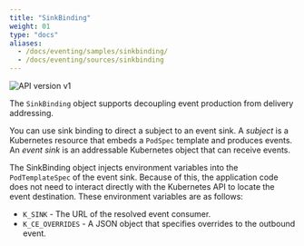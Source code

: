 ```yaml
---
title: "SinkBinding"
weight: 01
type: "docs"
aliases:
  - /docs/eventing/samples/sinkbinding/
  - /docs/eventing/sources/sinkbinding
---
```


![API version v1](https://img.shields.io/badge/API_Version-v1-red?style=flat-square)

The `SinkBinding` object supports decoupling event production from
delivery addressing.

You can use sink binding to direct a subject to an event sink.
A _subject_ is a Kubernetes resource that embeds a `PodSpec` template and produces events.
An _event sink_ is an addressable Kubernetes object that can receive events.

The SinkBinding object injects environment variables into the `PodTemplateSpec` of the
event sink. Because of this, the application code does not need to interact
directly with the Kubernetes API to locate the event destination.
These environment variables are as follows:

- `K_SINK` - The URL of the resolved event consumer. <!--could this say sink? -->
- `K_CE_OVERRIDES` - A JSON object that specifies overrides to the outbound
  event.
